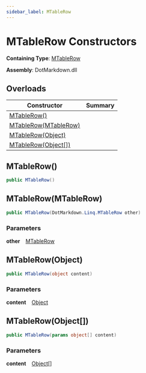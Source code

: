 ```yaml
---
sidebar_label: MTableRow
---
```


# MTableRow Constructors

**Containing Type**: [MTableRow](../index.md)

**Assembly**: DotMarkdown\.dll

## Overloads

| Constructor | Summary |
| ----------- | ------- |
| [MTableRow()](#DotMarkdown_Linq_MTableRow__ctor) | |
| [MTableRow(MTableRow)](#DotMarkdown_Linq_MTableRow__ctor_DotMarkdown_Linq_MTableRow_) | |
| [MTableRow(Object)](#DotMarkdown_Linq_MTableRow__ctor_System_Object_) | |
| [MTableRow(Object\[\])](#DotMarkdown_Linq_MTableRow__ctor_System_Object___) | |

## MTableRow\(\) <a id="DotMarkdown_Linq_MTableRow__ctor"></a>

```csharp
public MTableRow()
```

## MTableRow\(MTableRow\) <a id="DotMarkdown_Linq_MTableRow__ctor_DotMarkdown_Linq_MTableRow_"></a>

```csharp
public MTableRow(DotMarkdown.Linq.MTableRow other)
```

### Parameters

**other** &ensp; [MTableRow](../index.md)

## MTableRow\(Object\) <a id="DotMarkdown_Linq_MTableRow__ctor_System_Object_"></a>

```csharp
public MTableRow(object content)
```

### Parameters

**content** &ensp; [Object](https://docs.microsoft.com/en-us/dotnet/api/system.object)

## MTableRow\(Object\[\]\) <a id="DotMarkdown_Linq_MTableRow__ctor_System_Object___"></a>

```csharp
public MTableRow(params object[] content)
```

### Parameters

**content** &ensp; [Object](https://docs.microsoft.com/en-us/dotnet/api/system.object)\[\]